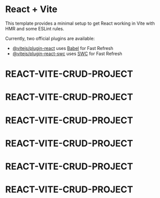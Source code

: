 # React + Vite

This template provides a minimal setup to get React working in Vite with HMR and some ESLint rules.

Currently, two official plugins are available:

- [@vitejs/plugin-react](https://github.com/vitejs/vite-plugin-react/blob/main/packages/plugin-react/README.md) uses [Babel](https://babeljs.io/) for Fast Refresh
- [@vitejs/plugin-react-swc](https://github.com/vitejs/vite-plugin-react-swc) uses [SWC](https://swc.rs/) for Fast Refresh
# REACT-VITE-CRUD-PROJECT
# REACT-VITE-CRUD-PROJECT
# REACT-VITE-CRUD-PROJECT
# REACT-VITE-CRUD-PROJECT
# REACT-VITE-CRUD-PROJECT
# REACT-VITE-CRUD-PROJECT
